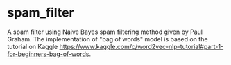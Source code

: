 # spam_filter
A spam filter using Naive Bayes spam filtering method given by Paul Graham. The implementation of "bag of words" model is based on the tutorial on Kaggle https://www.kaggle.com/c/word2vec-nlp-tutorial#part-1-for-beginners-bag-of-words.
